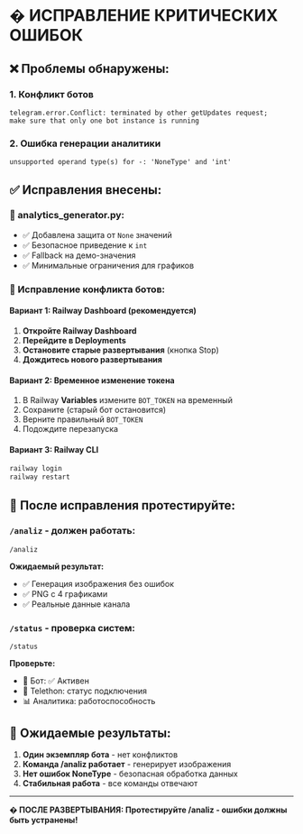 # � ИСПРАВЛЕНИЕ КРИТИЧЕСКИХ ОШИБОК

## ❌ Проблемы обнаружены:

### 1. **Конфликт ботов**
```
telegram.error.Conflict: terminated by other getUpdates request; 
make sure that only one bot instance is running
```

### 2. **Ошибка генерации аналитики**
```
unsupported operand type(s) for -: 'NoneType' and 'int'
```

## ✅ Исправления внесены:

### 🔧 analytics_generator.py:
- ✅ Добавлена защита от `None` значений
- ✅ Безопасное приведение к `int`
- ✅ Fallback на демо-значения
- ✅ Минимальные ограничения для графиков

### 🔧 Исправление конфликта ботов:

#### Вариант 1: Railway Dashboard (рекомендуется)
1. **Откройте Railway Dashboard**
2. **Перейдите в Deployments**
3. **Остановите старые развертывания** (кнопка Stop)
4. **Дождитесь нового развертывания**

#### Вариант 2: Временное изменение токена
1. В Railway **Variables** измените `BOT_TOKEN` на временный
2. Сохраните (старый бот остановится)
3. Верните правильный `BOT_TOKEN`
4. Подождите перезапуска

#### Вариант 3: Railway CLI
```bash
railway login
railway restart
```

## 🧪 После исправления протестируйте:

### `/analiz` - должен работать:
```
/analiz
```
**Ожидаемый результат:**
- ✅ Генерация изображения без ошибок
- ✅ PNG с 4 графиками
- ✅ Реальные данные канала

### `/status` - проверка систем:
```
/status
```
**Проверьте:**
- 🤖 Бот: ✅ Активен
- 📱 Telethon: статус подключения
- 📊 Аналитика: работоспособность

## 🎯 Ожидаемые результаты:

1. **Один экземпляр бота** - нет конфликтов
2. **Команда /analiz работает** - генерирует изображения
3. **Нет ошибок NoneType** - безопасная обработка данных
4. **Стабильная работа** - все команды отвечают

---
**� ПОСЛЕ РАЗВЕРТЫВАНИЯ: Протестируйте /analiz - ошибки должны быть устранены!**
